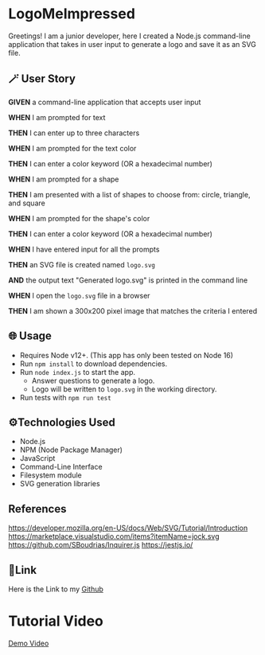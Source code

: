 # LogoMeImpressed
 Greetings! I am a junior developer, here I created a Node.js command-line application that takes in user input to generate a logo and save it as an SVG file. 

## 🪄 User Story

**GIVEN** a command-line application that accepts user input

**WHEN** I am prompted for text

**THEN** I can enter up to three characters

**WHEN** I am prompted for the text color

**THEN** I can enter a color keyword (OR a hexadecimal number)

**WHEN** I am prompted for a shape

**THEN** I am presented with a list of shapes to choose from: circle, triangle, and square

**WHEN** I am prompted for the shape's color

**THEN** I can enter a color keyword (OR a hexadecimal number)

**WHEN** I have entered input for all the prompts

**THEN** an SVG file is created named `logo.svg`

**AND** the output text "Generated logo.svg" is printed in the command line

**WHEN** I open the `logo.svg` file in a browser

**THEN** I am shown a 300x200 pixel image that matches the criteria I entered

## 🌐 Usage

- Requires Node v12+. (This app has only been tested on Node 16)
- Run `npm install` to download dependencies.
- Run `node index.js` to start the app.
  - Answer questions to generate a logo.
  - Logo will be written to `logo.svg` in the working directory.
- Run tests with `npm run test`

## ⚙️Technologies Used
- Node.js
- NPM (Node Package Manager)
- JavaScript
- Command-Line Interface
- Filesystem module
- SVG generation libraries



## References

<https://developer.mozilla.org/en-US/docs/Web/SVG/Tutorial/Introduction>
<https://marketplace.visualstudio.com/items?itemName=jock.svg>
<https://github.com/SBoudrias/Inquirer.js>
<https://jestjs.io/>


## 🔗Link

Here is the Link to my [Github](https://github.com/Ben-vegabond/LogoMeImpressed) 

# Tutorial Video 
[Demo Video](/assets/demovideo.mov)

